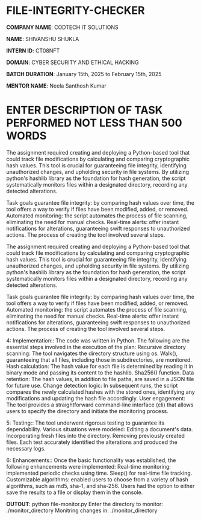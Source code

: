 # FILE-INTEGRITY-CHECKER

**COMPANY NAME**: CODTECH IT SOLUTIONS 

**NAME**:  SHIVANSHU SHUKLA

**INTERN ID**: CT08NFT

**DOMAIN**: CYBER SECURITY AND ETHICAL HACKING

**BATCH DURATION**: January 15th, 2025 to February 15th, 2025

**MENTOR NAME**: Neela Santhosh Kumar

# ENTER DESCRIPTION OF TASK PERFORMED NOT LESS THAN 500 WORDS


The assignment required creating and deploying a Python-based tool that could track file modifications by calculating and comparing cryptographic hash values. This tool is crucial for guaranteeing file integrity, identifying unauthorized changes, and upholding security in file systems. By utilizing python's hashlib library as the foundation for hash generation, the script systematically monitors files within a designated directory, recording any detected alterations.

Task goals guarantee file integrity: by comparing hash values over time, the tool offers a way to verify if files have been modified, added, or removed. Automated monitoring: the script automates the process of file scanning, eliminating the need for manual checks. Real-time alerts: offer instant notifications for alterations, guaranteeing swift responses to unauthorized actions. The process of creating the tool involved several steps.

The assignment required creating and deploying a Python-based tool that could track file modifications by calculating and comparing cryptographic hash values. This tool is crucial for guaranteeing file integrity, identifying unauthorized changes, and upholding security in file systems. By utilizing python's hashlib library as the foundation for hash generation, the script systematically monitors files within a designated directory, recording any detected alterations.

Task goals guarantee file integrity: by comparing hash values over time, the tool offers a way to verify if files have been modified, added, or removed. Automated monitoring: the script automates the process of file scanning, eliminating the need for manual checks. Real-time alerts: offer instant notifications for alterations, guaranteeing swift responses to unauthorized actions. The process of creating the tool involved several steps.

4: Implementation:: The code was written in Python.
The following are the essential steps involved in the execution of the plan: Recursive directory scanning: The tool navigates the directory structure using os. Walk(), guaranteeing that all files, including those in subdirectories, are monitored.
Hash calculation:
The hash value for each file is determined by reading it in binary mode and passing its content to the hashlib. Sha256() function.
Data retention:
The hash values, in addition to file paths, are saved in a JSON file for future use.
Change detection logic:
In subsequent runs, the script compares the newly calculated hashes with the stored ones, identifying any modifications and updating the hash file accordingly.
User engagement:
The tool provides a straightforward command-line interface (cli) that allows users to specify the directory and initiate the monitoring process.

5: Testing::
The tool underwent rigorous testing to guarantee its dependability.
Various situations were modeled: Editing a document's data.
Incorporating fresh files into the directory.
Removing previously created files. Each test accurately identified the alterations and produced the necessary logs.


6: Enhancements:: Once the basic functionality was established, the following enhancements were implemented: Real-time monitoring: implemented periodic checks using time. Sleep() for real-time file tracking.
Customizable algorithms: enabled users to choose from a variety of hash algorithms, such as md5, sha-1, and sha-256.
Users had the option to either save the results to a file or display them in the console.


**OUTOUT**: 
python file-monitor.py
Enter the directory to monitor: ./monitor_directory
Monitring changes in: ./monitor_directory




